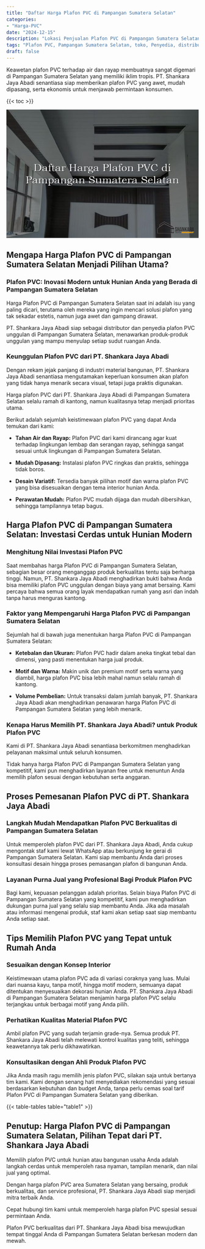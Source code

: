```yaml
---
title: "Daftar Harga Plafon PVC di Pampangan Sumatera Selatan"
categories: 
- "Harga-PVC"
date: "2024-12-15"
description: "Lokasi Penjualan Plafon PVC di Pampangan Sumatera Selatan untuk hunian, office, dan gerai. Material unggulan, variasi motif, variasi warna elegan, dengan servis pemasangan oleh teknisi profesional serta jaminan resmi!|Servis penyediaan Plafon PVC di Pampangan Sumatera Selatan untuk kebutuhan tempat tinggal, perkantoran, atau ritel, beserta material terbaik dan pemasangan oleh teknisi profesional dan jaminan resmi.|Alternatif Plafon PVC di Pampangan Sumatera Selatan yang andal untuk rumah, office, serta toko, bersama produk unggulan dan penempatan dikerjakan oleh teknisi berpengalaman dan garansi resmi.|Distribusi Plafon PVC di Pampangan Sumatera Selatan untuk hunian, office, dan gerai, beserta material berkualitas dan penempatan dikerjakan oleh teknisi berpengalaman, dilengkapi beserta garansi resmi.}"
tags: "Plafon PVC, Pampangan Sumatera Selatan, toko, Penyedia, distributor"
draft: false
---
```


Keawetan plafon PVC terhadap air dan rayap membuatnya sangat digemari di Pampangan Sumatera Selatan yang memiliki iklim tropis. PT. Shankara Jaya Abadi senantiasa siap memberikan plafon PVC yang awet, mudah dipasang, serta ekonomis untuk menjawab permintaan konsumen.

{{< toc >}}

![Daftar Harga Plafon PVC di Pampangan Sumatera Selatan](/images/Harga-PVC/Daftar-Harga-Plafon-PVC-di-Pampangan-Sumatera-Selatan.png)


## Mengapa Harga Plafon PVC di Pampangan Sumatera Selatan Menjadi Pilihan Utama?

### Plafon PVC: Inovasi Modern untuk Hunian Anda yang Berada di Pampangan Sumatera Selatan

Harga Plafon PVC di Pampangan Sumatera Selatan saat ini adalah isu yang paling dicari, terutama oleh mereka yang ingin mencari solusi plafon yang tak sekadar estetis, namun juga awet dan gampang dirawat.

PT. Shankara Jaya Abadi siap sebagai distributor dan penyedia plafon PVC unggulan di Pampangan Sumatera Selatan, menawarkan produk-produk unggulan yang mampu menyulap setiap sudut ruangan Anda.

### Keunggulan Plafon PVC dari PT. Shankara Jaya Abadi

Dengan rekam jejak panjang di industri material bangunan, PT. Shankara Jaya Abadi senantiasa mengutamakan keperluan konsumen akan plafon yang tidak hanya menarik secara visual, tetapi juga praktis digunakan.

Harga plafon PVC dari PT. Shankara Jaya Abadi di Pampangan Sumatera Selatan selalu ramah di kantong, namun kualitasnya tetap menjadi prioritas utama.

Berikut adalah sejumlah keistimewaan plafon PVC yang dapat Anda temukan dari kami:

- **Tahan Air dan Rayap:** Plafon PVC dari kami dirancang agar kuat terhadap lingkungan lembap dan serangan rayap, sehingga sangat sesuai untuk lingkungan di Pampangan Sumatera Selatan.

- **Mudah Dipasang:** Instalasi plafon PVC ringkas dan praktis, sehingga tidak boros.

- **Desain Variatif:** Tersedia banyak pilihan motif dan warna plafon PVC yang bisa disesuaikan dengan tema interior hunian Anda.

- **Perawatan Mudah:** Plafon PVC mudah dijaga dan mudah dibersihkan, sehingga tampilannya tetap bagus.

## Harga Plafon PVC di Pampangan Sumatera Selatan: Investasi Cerdas untuk Hunian Modern

### Menghitung Nilai Investasi Plafon PVC

Saat membahas harga Plafon PVC di Pampangan Sumatera Selatan, sebagian besar orang menganggap produk berkualitas tentu saja berharga tinggi. Namun, PT. Shankara Jaya Abadi menghadirkan bukti bahwa Anda bisa memiliki plafon PVC unggulan dengan biaya yang amat bersaing. Kami percaya bahwa semua orang layak mendapatkan rumah yang asri dan indah tanpa harus menguras kantong.

### Faktor yang Mempengaruhi Harga Plafon PVC di Pampangan Sumatera Selatan

Sejumlah hal di bawah juga menentukan harga Plafon PVC di Pampangan Sumatera Selatan:

- **Ketebalan dan Ukuran:** Plafon PVC hadir dalam aneka tingkat tebal dan dimensi, yang pasti menentukan harga jual produk.

- **Motif dan Warna:** Makin unik dan premium motif serta warna yang diambil, harga plafon PVC bisa lebih mahal namun selalu ramah di kantong.

- **Volume Pembelian:** Untuk transaksi dalam jumlah banyak, PT. Shankara Jaya Abadi akan menghadirkan penawaran harga Plafon PVC di Pampangan Sumatera Selatan yang lebih menarik.

### Kenapa Harus Memilih PT. Shankara Jaya Abadi? untuk Produk Plafon PVC

Kami di PT. Shankara Jaya Abadi senantiasa berkomitmen menghadirkan pelayanan maksimal untuk seluruh konsumen.

Tidak hanya harga Plafon PVC di Pampangan Sumatera Selatan yang kompetitif, kami pun menghadirkan layanan free untuk menuntun Anda memilih plafon sesuai dengan kebutuhan serta anggaran.

## Proses Pemesanan Plafon PVC di PT. Shankara Jaya Abadi

### Langkah Mudah Mendapatkan Plafon PVC Berkualitas di Pampangan Sumatera Selatan

Untuk memperoleh plafon PVC dari PT. Shankara Jaya Abadi, Anda cukup mengontak staf kami lewat WhatsApp atau berkunjung ke gerai di Pampangan Sumatera Selatan. Kami siap membantu Anda dari proses konsultasi desain hingga proses pemasangan plafon di bangunan Anda.

### Layanan Purna Jual yang Profesional Bagi Produk Plafon PVC

Bagi kami, kepuasan pelanggan adalah prioritas. Selain biaya Plafon PVC di Pampangan Sumatera Selatan yang kompetitif, kami pun menghadirkan dukungan purna jual yang selalu siap membantu Anda. Jika ada masalah atau informasi mengenai produk, staf kami akan setiap saat siap membantu Anda setiap saat.

## Tips Memilih Plafon PVC yang Tepat untuk Rumah Anda

### Sesuaikan dengan Konsep Interior

Keistimewaan utama plafon PVC ada di variasi coraknya yang luas. Mulai dari nuansa kayu, tanpa motif, hingga motif modern, semuanya dapat ditentukan menyesuaikan dekorasi hunian Anda. PT. Shankara Jaya Abadi di Pampangan Sumatera Selatan menjamin harga plafon PVC selalu terjangkau untuk berbagai motif yang Anda pilih.

### Perhatikan Kualitas Material Plafon PVC

Ambil plafon PVC yang sudah terjamin grade-nya. Semua produk PT. Shankara Jaya Abadi telah melewati kontrol kualitas yang teliti, sehingga keawetannya tak perlu dikhawatirkan.

### Konsultasikan dengan Ahli Produk Plafon PVC

Jika Anda masih ragu memilih jenis plafon PVC, silakan saja untuk bertanya tim kami. Kami dengan senang hati menyediakan rekomendasi yang sesuai berdasarkan kebutuhan dan budget Anda, tanpa perlu cemas soal tarif Plafon PVC di Pampangan Sumatera Selatan yang diberikan.

{{< table-tables table="table1" >}}

## Penutup: Harga Plafon PVC di Pampangan Sumatera Selatan, Pilihan Tepat dari PT. Shankara Jaya Abadi

Memilih plafon PVC untuk hunian atau bangunan usaha Anda adalah langkah cerdas untuk memperoleh rasa nyaman, tampilan menarik, dan nilai jual yang optimal.

Dengan harga plafon PVC area Sumatera Selatan yang bersaing, produk berkualitas, dan service profesional, PT. Shankara Jaya Abadi siap menjadi mitra terbaik Anda.

Cepat hubungi tim kami untuk memperoleh harga plafon PVC spesial sesuai permintaan Anda.

Plafon PVC berkualitas dari PT. Shankara Jaya Abadi bisa mewujudkan tempat tinggal Anda di Pampangan Sumatera Selatan berkesan modern dan mewah.